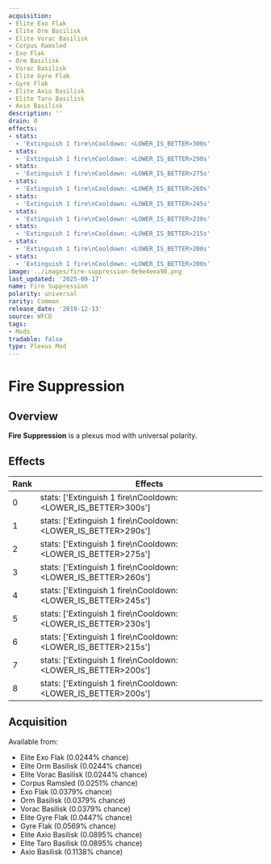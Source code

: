 ```yaml
---
acquisition:
- Elite Exo Flak
- Elite Orm Basilisk
- Elite Vorac Basilisk
- Corpus Ramsled
- Exo Flak
- Orm Basilisk
- Vorac Basilisk
- Elite Gyre Flak
- Gyre Flak
- Elite Axio Basilisk
- Elite Taro Basilisk
- Axio Basilisk
description: ''
drain: 0
effects:
- stats:
  - 'Extinguish 1 fire\nCooldown: <LOWER_IS_BETTER>300s'
- stats:
  - 'Extinguish 1 fire\nCooldown: <LOWER_IS_BETTER>290s'
- stats:
  - 'Extinguish 1 fire\nCooldown: <LOWER_IS_BETTER>275s'
- stats:
  - 'Extinguish 1 fire\nCooldown: <LOWER_IS_BETTER>260s'
- stats:
  - 'Extinguish 1 fire\nCooldown: <LOWER_IS_BETTER>245s'
- stats:
  - 'Extinguish 1 fire\nCooldown: <LOWER_IS_BETTER>230s'
- stats:
  - 'Extinguish 1 fire\nCooldown: <LOWER_IS_BETTER>215s'
- stats:
  - 'Extinguish 1 fire\nCooldown: <LOWER_IS_BETTER>200s'
- stats:
  - 'Extinguish 1 fire\nCooldown: <LOWER_IS_BETTER>200s'
image: ../images/fire-suppression-0e9e4eea90.png
last_updated: '2025-09-17'
name: Fire Suppression
polarity: universal
rarity: Common
release_date: '2019-12-13'
source: WFCD
tags:
- Mods
tradable: false
type: Plexus Mod
---
```


# Fire Suppression

## Overview

**Fire Suppression** is a plexus mod with universal polarity.

## Effects

| Rank | Effects |
|------|----------|
| 0 | stats: ['Extinguish 1 fire\\nCooldown: <LOWER_IS_BETTER>300s'] |
| 1 | stats: ['Extinguish 1 fire\\nCooldown: <LOWER_IS_BETTER>290s'] |
| 2 | stats: ['Extinguish 1 fire\\nCooldown: <LOWER_IS_BETTER>275s'] |
| 3 | stats: ['Extinguish 1 fire\\nCooldown: <LOWER_IS_BETTER>260s'] |
| 4 | stats: ['Extinguish 1 fire\\nCooldown: <LOWER_IS_BETTER>245s'] |
| 5 | stats: ['Extinguish 1 fire\\nCooldown: <LOWER_IS_BETTER>230s'] |
| 6 | stats: ['Extinguish 1 fire\\nCooldown: <LOWER_IS_BETTER>215s'] |
| 7 | stats: ['Extinguish 1 fire\\nCooldown: <LOWER_IS_BETTER>200s'] |
| 8 | stats: ['Extinguish 1 fire\\nCooldown: <LOWER_IS_BETTER>200s'] |

## Acquisition

Available from:
- Elite Exo Flak (0.0244% chance)
- Elite Orm Basilisk (0.0244% chance)
- Elite Vorac Basilisk (0.0244% chance)
- Corpus Ramsled (0.0251% chance)
- Exo Flak (0.0379% chance)
- Orm Basilisk (0.0379% chance)
- Vorac Basilisk (0.0379% chance)
- Elite Gyre Flak (0.0447% chance)
- Gyre Flak (0.0569% chance)
- Elite Axio Basilisk (0.0895% chance)
- Elite Taro Basilisk (0.0895% chance)
- Axio Basilisk (0.1138% chance)


